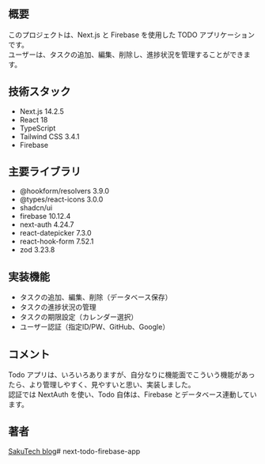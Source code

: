 ## 概要

このプロジェクトは、Next.js と Firebase を使用した TODO アプリケーションです。  
ユーザーは、タスクの追加、編集、削除し、進捗状況を管理することができます。

## 技術スタック

- Next.js 14.2.5
- React 18
- TypeScript
- Tailwind CSS 3.4.1
- Firebase

## 主要ライブラリ

- @hookform/resolvers 3.9.0
- @types/react-icons 3.0.0
- shadcn/ui
- firebase 10.12.4
- next-auth 4.24.7
- react-datepicker 7.3.0
- react-hook-form 7.52.1
- zod 3.23.8

## 実装機能

- タスクの追加、編集、削除（データベース保存）
- タスクの進捗状況の管理
- タスクの期限設定（カレンダー選択）
- ユーザー認証（指定ID/PW、GitHub、Google）

## コメント

Todo アプリは、いろいろありますが、自分なりに機能面でこういう機能があったら、より管理しやすく、見やすいと思い、実装しました。  
認証では NextAuth を使い、Todo 自体は、Firebase とデータベース連動しています。

## 著者

[SakuTech blog](https://github.com/n-sakuma39/)# next-todo-firebase-app
